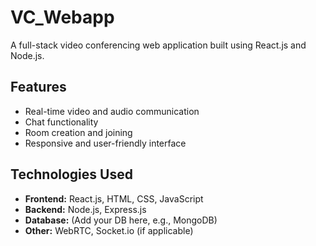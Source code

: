 # VC_Webapp

A full-stack video conferencing web application built using React.js and Node.js.

## Features

- Real-time video and audio communication
- Chat functionality
- Room creation and joining
- Responsive and user-friendly interface

## Technologies Used

- **Frontend:** React.js, HTML, CSS, JavaScript
- **Backend:** Node.js, Express.js
- **Database:** (Add your DB here, e.g., MongoDB)
- **Other:** WebRTC, Socket.io (if applicable)

